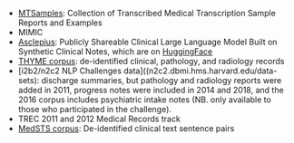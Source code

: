 * [MTSamples](https://mtsamples.com/): Collection of Transcribed Medical Transcription Sample Reports and Examples
* MIMIC
* [Asclepius](https://github.com/starmpcc/Asclepius): Publicly Shareable Clinical Large Language Model Built on Synthetic Clinical Notes, which are on [HuggingFace](https://huggingface.co/datasets/starmpcc/Asclepius-Synthetic-Clinical-Notes)
* [THYME corpus](https://github.com/stylerw/thymedata): de-identified clinical, pathology, and radiology records
* [i2b2/n2c2 NLP Challenges data]((n2c2.dbmi.hms.harvard.edu/data-sets): discharge summaries, but pathology and radiology reports were added in 2011, progress notes were included in 2014 and 2018, and the 2016 corpus includes psychiatric intake notes (NB. only available to those who participated in the challenge).
*	TREC 2011 and 2012 Medical Records track
*	[MedSTS corpus](https://arxiv.org/abs/1808.09397): De-identified clinical text sentence pairs

